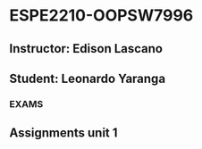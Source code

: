 # ESPE2210-OOPSW7996
## Instructor: Edison Lascano
## Student: Leonardo Yaranga
### EXAMS 
## Assignments unit 1
